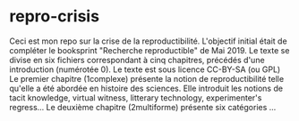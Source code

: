 # repro-crisis
Ceci est mon repo sur la crise de la reproductibilité. L'objectif initial était de compléter le booksprint "Recherche reproductible" de Mai 2019.
Le texte se divise en six fichiers correspondant à cinq chapitres, précédés d'une introduction (numérotée 0).
Le texte est sous licence CC-BY-SA (ou GPL)
Le premier chapitre (1complexe) présente la notion de reproductibilité telle qu'elle a été abordée en histoire des sciences. Elle introduit les notions de tacit knowledge, virtual witness, litterary technology, experimenter's regress...
Le deuxième chapitre (2multiforme) présente six catégories ...
